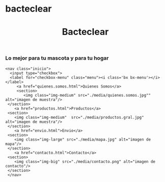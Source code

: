 # bacteclear
<!DOCTYPE html>
<html>
<head>
    <meta http-equiv="Content-Type"
    content="text/html;charset=UTF-8"/>
    <title>Bacteclear</title>
    <link rel="stylesheet" href="./css/style.css"/>
    <link rel="stylesheet" href="./css/bootstrap.css">
</head>
<body>

   <header class="cabecera">
      <h1>Bacteclear</h1>
  </header>
  
  <h3><span class="subtitle">Lo mejor para tu mascota y para tu hogar </span> </h3>
    
    <nav class="inicio">
      <input type="checkbox">
      <label for="checkbox-menu" class="menu"><i class='bx bx-menu'></i></label>
         <a href="quienes.somos.html">Quienes Somos</a>
         <section>
            <img class="img-medium" src="./media/quienes.somos.jpg"" alt="imagen de muestra"/>
     </section>
        <a href="productos.html">Productos</a>
     <section>
        <img class="img-medium"  src="./media/productos.gral.jpg" alt="imagen de muestra"/>
     </section>
        <a href="envio.html">Envio</a>
     <section>
        <img class="img-large" src="./media/mapa.jpg" alt="imagen de mapa"/>
     </section>
        <a href="contacto.html">Contacto</a>
     <section>
        <img class="img-big" src="./media/contacto.png" alt="imagen de contacto"/>
     </section>
     </nav>
</body>

</html>
